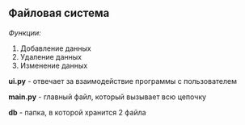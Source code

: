 ## Файловая система
*Функции:*
1. Добавление данных
2. Удаление данных
3. Изменение данных

**ui.py** - отвечает за взаимодействие программы с пользователем

**main.py** - главный файл, который вызывает всю цепочку

**db** - папка, в которой хранится 2 файла